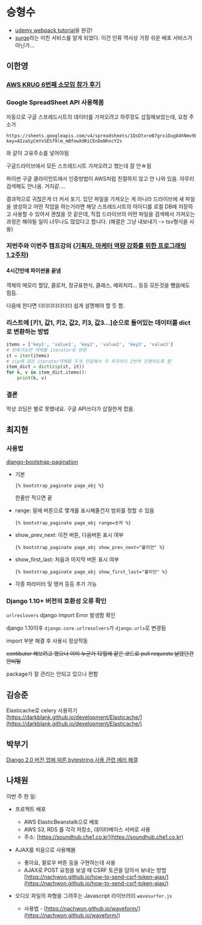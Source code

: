 # 승형수
- [udemy webpack tutorial](https://www.udemy.com/webpack-2-the-complete-developers-guide/learn/v4/overview)을 완강!
- [surge](https://surge.sh/)라는 미친 서비스를 알게 되었다. 이건 인류 역사상 가장 쉬운 배포 서비스가 아닌가...

## 이한영

### [AWS KRUG 6번째 소모임 참가 후기](https://lhy.kr/awskrug-6th)

### Google SpreadSheet API 사용해봄

자동으로 구글 스프레드시트의 데이터를 가져오려고 하루정도 삽질해보았는데, 요청 주소가

```
https://sheets.googleapis.com/v4/spreadsheets/1QsDtxreB7grxiDug84hNmv9LTXqvOBqa_7wBwbusS_A?key=AIzaSyCmYxSESf9lm_mBfowXdRiCEnDoNhncY2s
```

와 같이 고유주소를 넣어야됨

구글드라이브에서 모든 스프레드시트 가져오려고 했는데 잘 안☆됨

파이썬 구글 클라이언트에서 인증방법이 AWS처럼 친절하지 않고 안 나와 있음. 아무리 검색해도 안나옴. 거지같....

결과적으로 귀찮은게 더 커서 포기. 있던 파일을 가져오는 게 아니라 드라이브에 새 파일을 생성하고 어떤 작업을 하는거라면 해당 스프레드시트의 아이디를 로컬 DB에 저장하고 사용할 수 있어서 괜찮을 것 같은데, 직접 드라이브의 어떤 파일을 검색해서 가져오는 과정은 해야될 일이 너무나도 많았다고 합니다. (해결은 그냥 내보내기 -> tsv형식을 사용)

### 저번주와 이번주 캠프강의 ([기획자, 마케터 역량 강화를 위한 프로그래밍 1,2주차](https://github.com/LeeHanYeong/Planner-Marketer-Progamming))

#### 4시간만에 파이썬을 끝냄

객체의 메모리 할당, 클로저, 정규표현식, 클래스, 예외처리... 등등 모든것을 뺐음에도 힘듬.

다음에 한다면 더더더더더더더 쉽게 설명해야 할 듯 함.

### 리스트에 [키1, 값1, 키2, 값2, 키3, 값3...]순으로 들어있는 데이터를 dict로 변환하는 방법

```python
items = ['key1', 'value1', 'key2', 'value2', 'key3', 'value3']
# 반복가능한 객체를 iterator로 반환
it = iter(items)
# zip에 같은 iterator객체를 두개 전달해서 각 루프마다 2번씩 진행하도록 함
item_dict = dict(zip(it, it))
for k, v in item_dict.items():
	print(k, v)
```

### 결론

막상 코딩은 별로 못했네요. 구글 API쓰다가 삽질한게 컸음.



## 최지현

### 사용법
[django-bootstrap-pagination](https://github.com/jmcclell/django-bootstrap-pagination)

 - 기본

	```
	{% bootstrap_paginate page_obj %}
	```
	한줄만 적으면 끝

- range: 밑에 버튼으로 몇개를 표시해줄건지 범위를 정할 수 있음

	```
	{% bootstrap_paginate page_obj range=숫자 %}
	```

- show\_prev\_next: 이전 버튼, 다음버튼 표시 여부

	```
	{% bootstrap_paginate page_obj show_prev_next="불리언" %}
	```
- show\_first\_last: 처음과 마지막 버튼 표시 여부

	```
	{% bootstrap_paginate page_obj show_first_last="불리언" %}
	```

- 각종 파라미터 및 앵커 등등 추가 가능


### Django 1.10+ 버전의 호환성 오류 확인

`urlreslovers` django  import Error 발생함 확인

django 1.10이후 `django.core.urlresolvers`가 `django.urls`로 변경됨

import 부분 해결 후 사용시 정상작동

<s>contibutor 해보려고 했으나 이미 누군가 12월에 같은 코드로 pull requests 날렸던건 안비밀</s>

package가 잘 관리는 안되고 있으나 편함

## 김승준
Elasticache로 celery 사용하기
[https://darkblank.github.io/development/Elasticache/](https://darkblank.github.io/development/Elasticache/)

## 박부기

[Django 2.0 버전 업에 따른 bytestring 사용 관련 에러 해결](https://bookpark.github.io/posts/reverse-bytestring)


## 나채원

이번 주 한 일:

- 프로젝트 배포
	- AWS ElasticBeanstalk으로 배포
	- AWS S3, RDS 를 각각 저장소, 데이터베이스 서버로 사용
	- 주소: [https://soundhub.che1.co.kr](https://soundhub.che1.co.kr)

- AJAX를 처음으로 사용해봄
	- 좋아요, 팔로우 버튼 등을 구현하는데 사용
	- AJAX로 POST 요청을 보낼 때 CSRF 토큰을 담아서 보내는 방법
	  [https://nachwon.github.io/how-to-send-csrf-token-ajax/](https://nachwon.github.io/how-to-send-csrf-token-ajax/)

- 오디오 파일의 파형을 그려주는 Javascript 라이브러리 `wavesurfer.js`
	- 사용법 - [https://nachwon.github.io/waveform/](https://nachwon.github.io/waveform/)